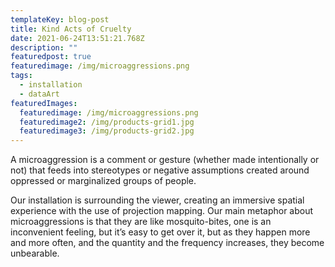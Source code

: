 ```yaml
---
templateKey: blog-post
title: Kind Acts of Cruelty
date: 2021-06-24T13:51:21.768Z
description: ""
featuredpost: true
featuredimage: /img/microaggressions.png
tags:
  - installation
  - dataArt
featuredImages:
  featuredimage: /img/microaggressions.png
  featuredimage2: /img/products-grid1.jpg
  featuredimage3: /img/products-grid2.jpg
---
```

A microaggression is a comment or gesture (whether made intentionally or not) that feeds into stereotypes or negative assumptions created around oppressed or marginalized groups of people.

Our installation is surrounding the viewer, creating an immersive spatial experience with the use of projection mapping. Our main metaphor about microaggressions is that they are like mosquito-bites, one is an inconvenient feeling, but it’s easy to get over it, but as they happen more and more often, and the quantity and the frequency increases, they become unbearable.